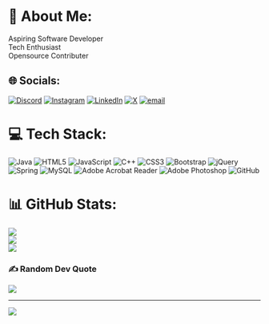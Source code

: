 # 💫 About Me:
Aspiring Software Developer<br>Tech Enthusiast<br>Opensource Contributer<br>


## 🌐 Socials:
[![Discord](https://img.shields.io/badge/Discord-%237289DA.svg?logo=discord&logoColor=white)](https://discord.gg/faizkhan013) [![Instagram](https://img.shields.io/badge/Instagram-%23E4405F.svg?logo=Instagram&logoColor=white)](https://instagram.com/_mohammad_faiz_khan_) [![LinkedIn](https://img.shields.io/badge/LinkedIn-%230077B5.svg?logo=linkedin&logoColor=white)](https://linkedin.com/in/faizkhan013) [![X](https://img.shields.io/badge/X-black.svg?logo=X&logoColor=white)](https://x.com/faizkhan013) [![email](https://img.shields.io/badge/Email-D14836?logo=gmail&logoColor=white)](mailto:faiz.khan6718@gmail.com) 

# 💻 Tech Stack:
![Java](https://img.shields.io/badge/java-%23ED8B00.svg?style=flat&logo=openjdk&logoColor=white) ![HTML5](https://img.shields.io/badge/html5-%23E34F26.svg?style=flat&logo=html5&logoColor=white) ![JavaScript](https://img.shields.io/badge/javascript-%23323330.svg?style=flat&logo=javascript&logoColor=%23F7DF1E) ![C++](https://img.shields.io/badge/c++-%2300599C.svg?style=flat&logo=c%2B%2B&logoColor=white) ![CSS3](https://img.shields.io/badge/css3-%231572B6.svg?style=flat&logo=css3&logoColor=white) ![Bootstrap](https://img.shields.io/badge/bootstrap-%238511FA.svg?style=flat&logo=bootstrap&logoColor=white) ![jQuery](https://img.shields.io/badge/jquery-%230769AD.svg?style=flat&logo=jquery&logoColor=white) ![Spring](https://img.shields.io/badge/spring-%236DB33F.svg?style=flat&logo=spring&logoColor=white) ![MySQL](https://img.shields.io/badge/mysql-4479A1.svg?style=flat&logo=mysql&logoColor=white) ![Adobe Acrobat Reader](https://img.shields.io/badge/Adobe%20Acrobat%20Reader-EC1C24.svg?style=flat&logo=Adobe%20Acrobat%20Reader&logoColor=white) ![Adobe Photoshop](https://img.shields.io/badge/adobe%20photoshop-%2331A8FF.svg?style=flat&logo=adobe%20photoshop&logoColor=white) ![GitHub](https://img.shields.io/badge/github-%23121011.svg?style=flat&logo=github&logoColor=white)
# 📊 GitHub Stats:
![](https://github-readme-stats.vercel.app/api?username=faizkhan013&theme=dark&hide_border=false&include_all_commits=true&count_private=true)<br/>
![](https://github-readme-streak-stats.herokuapp.com/?user=faizkhan013&theme=dark&hide_border=false)<br/>
![](https://github-readme-stats.vercel.app/api/top-langs/?username=faizkhan013&theme=dark&hide_border=false&include_all_commits=true&count_private=true&layout=compact)

### ✍️ Random Dev Quote
![](https://quotes-github-readme.vercel.app/api?type=horizontal&theme=radical)

---
[![](https://visitcount.itsvg.in/api?id=faizkhan013&icon=10&color=0)](https://visitcount.itsvg.in)

<!-- Proudly created with GPRM ( https://gprm.itsvg.in ) -->
